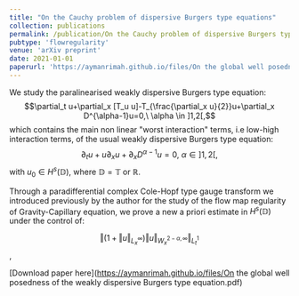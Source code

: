 ```yaml
--- 
title: "On the Cauchy problem of dispersive Burgers type equations" 
collection: publications  
permalink: /publication/On the Cauchy problem of dispersive Burgers type equations
pubtype: 'flowregularity'
venue: 'arXiv preprint'
date: 2021-01-01
paperurl: 'https://aymanrimah.github.io/files/On the global well posedness of the weakly dispersive Burgers type equation.pdf' 
---
```


We study the paralinearised weakly dispersive Burgers type equation: 
$$\partial_t u+\partial_x [T_u u]-T_{\frac{\partial_x u}{2}}u+\partial_x D^{\alpha-1}u=0,\ \alpha \in ]1,2[,$$
which contains the main non linear "worst interaction" terms, i.e low-high interaction terms, of the usual weakly dispersive Burgers type equation:
$$\partial_t u+u\partial_x u+\partial_x D^{\alpha-1}u=0,\ \alpha \in ]1,2[,$$ with $u_0 \in H^s(\mathbb D)$, where $\mathbb D=\mathbb T \text{ or } \mathbb R$. 

Through a paradifferential complex Cole-Hopf type gauge transform we introduced previously by the author for the study of the flow map regularity of Gravity-Capillary equation, we prove a new a priori estimate in $H^s(\mathbb D)$ under the control of: 
 
$$\left\Vert (1+\left\Vert u\right \Vert_{L^\infty_x})\left\Vert u \right \Vert_{W^{2-\alpha,\infty}_x} \right \Vert_{L^1_t}$$,    

[Download paper here](https://aymanrimah.github.io/files/On the global well posedness of the weakly dispersive Burgers type equation.pdf)
 
  
 
